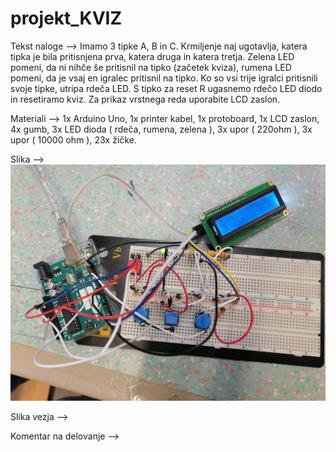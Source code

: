 # projekt_KVIZ

Tekst naloge --> Imamo 3 tipke A, B in C. Krmiljenje naj ugotavlja, katera tipka je bila pritisnjena prva, katera druga in katera tretja. Zelena LED pomeni, da ni nihče še pritisnil na tipko (začetek kviza), rumena LED pomeni, da je vsaj en igralec pritisnil na tipko. Ko so vsi trije igralci pritisnili svoje tipke, utripa rdeča LED. S tipko za reset R ugasnemo rdečo LED diodo in resetiramo kviz. Za prikaz vrstnega reda uporabite LCD zaslon.

Materiali --> 1x Arduino Uno, 1x printer kabel, 1x protoboard, 1x LCD zaslon, 4x gumb, 3x LED dioda        ( rdeča, rumena, zelena ), 3x upor ( 220ohm ), 3x upor ( 10000 ohm ), 23x žičke. 

Slika --> ![Slika vezave](https://raw.githubusercontent.com/bozoslapy/projekt_KVIZ/main/IMG_20220601_075849.jpg)


Slika vezja -->


Komentar na delovanje -->


